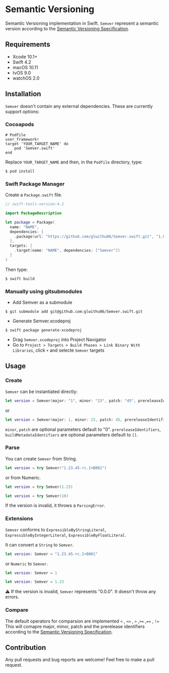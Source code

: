 # Semantic Versioning

Semantic Versioning implementation in Swift.
`Semver` represent a semantic version according to the [Semantic Versioning Specification](http://semver.org/spec/v2.0.0.html).

## Requirements

* Xcode 10.1+
* Swift 4.2
* macOS 10.11
* tvOS 9.0
* watchOS 2.0

## Installation

`Semver` doesn't contain any external dependencies.
These are currently support options:

### Cocoapods
```
# Podfile
user_framework!
target 'YOUR_TARGET_NAME' do
    pod 'Semver.swift'
end
```
Replace `YOUR_TARGET_NAME` and then, in the `Podfile` directory, type:
```
$ pod install
```

### Swift Package Manager

Create a `Package.swift` file.
```Swift
// swift-tools-version:4.2

import PackageDescription

let package = Package(
  name: "NAME",
  dependencies: [
    .package(url: "https://github.com/glwithu06/Semver.swift.git", "1.0.0")
  ],
  targets: [
    .target(name: "NAME", dependencies: ["Semver"])
  ]
)
```
Then type:
```
$ swift build
```

### Manually using gitsubmodules

* Add Semver as a submodule

```
$ git submodule add git@github.com:glwithu06/Semver.swift.git
```

* Generate Semver.xcodeproj

```
$ swift package generate-xcodeproj
```

* Drag `Semver.xcodeproj` into Project Navigator
* Go to `Project > Targets > Build Phases > Link Binary With Libraries`, click `+` and selecte `Semver` targets 

## Usage

### Create

`Semver` can be instantiated directly:

```Swift
let version = Semver(major: "1", minor: "23", patch: "45", prereleaseIdentifiers: ["rc", "1"], buildMetadataIdentifiers: ["B001"])

```
or

```Swift
let version = Semver(major: 1, minor: 23, patch: 45, prereleaseIdentifiers: ["rc", "1"], buildMetadataIdentifiers: ["B001"])

```
`minor`, `patch` are optional parameters default to "0".
`prereleaseIdentifiers`, `buildMetadataIdentifiers` are optional parameters default to `[]`.


### Parse

You can create `Semver` from String.

```Swift
let version = try Semver("1.23.45-rc.1+B001")

```
or from Numeric.

```Swift
let version = try Semver(1.23)
```

```Swift
let version = try Semver(10)
```

If the version is invalid, it throws a `ParsingError`.

### Extensions

`Semver` conforms to `ExpressibleByStringLiteral`, `ExpressibleByIntegerLiteral`, `ExpressibleByFloatLiteral`.

It can convert a `String` to `Semver`.

```Swift
let version: Semver = "1.23.45-rc.1+B001"
```

or `Numeric` to `Semver`.

```Swift
let version: Semver = 1
```

```Swift
let version: Semver = 1.23
```

⚠️ If the version is invalid, `Semver` represents "0.0.0". It doesn't throw any errors.

### Compare

The default operators for comparsion are implemented
`<` , `<=` , `>` ,`>=` ,`==` , `!=`
This will comapre major, minor, patch and the prerelease identifiers according to the [Semantic Versioning Specification](http://semver.org/spec/v2.0.0.html).

## Contribution
Any pull requests and bug reports are welcome!
Feel free to make a pull request.
